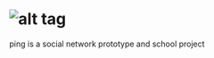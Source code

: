 ![alt tag](https://raw.github.com/mkocs/ping/master/public/ping_github.png)
====

ping is a social network prototype and school project
